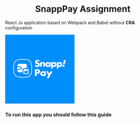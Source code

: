 <h1 style="text-align: center;">SnappPay Assignment</h1>

<p>React Js application based on Webpack and Babel without <strong>CRA</strong> configuration</p>


![Snapp Pay Logo!](src/assets/images/download.png "logo")


<h3>To run this app you should follow this guide</h3>
